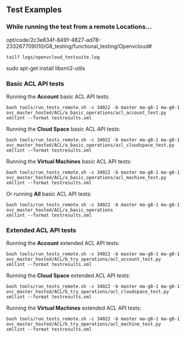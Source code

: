 ## Test Examples


### While running the test from a remote Locations...

opt/code/2c3e834f-8491-4827-ad78-233267709010/G8_testing/functional_testing/Openvcloud#

```
tailf logs/openvcloud_testsuite.log
```


sudo apt-get install libxml2-utils

<a id="acl-apis"></a>
### Basic ACL API tests

<a id="account-basic"></a>
Running the **Account** basic ACL API tests:

```
bash tools/run_tests_remote.sh -c 34022 -b master ma-g8-1 ma-g8-1 ovc_master_hosted/ACL/a_basic_operations/acl_account_test.py
xmllint --format testresults.xml
```

<a id="cloudspace-basic"></a>
Running the **Cloud Space** basic ACL API tests:

```
bash tools/run_tests_remote.sh -c 34022 -b master ma-g8-1 ma-g8-1 ovc_master_hosted/ACL/a_basic_operations/acl_cloudspace_test.py
xmllint --format testresults.xml
```

<a id="vm-basic"></a>
Running the **Virtual Machines** basic ACL API tests:

```
bash tools/run_tests_remote.sh -c 34022 -b master ma-g8-1 ma-g8-1 ovc_master_hosted/ACL/a_basic_operations/acl_machine_test.py
xmllint --format testresults.xml
```

<a id="acl-basic-all"></a>
Or running **All** basic ACL API tests:

```
bash tools/run_tests_remote.sh -c 34022 -b master ma-g8-1 ma-g8-1 ovc_master_hosted/ACL/a_basic_operations
xmllint --format testresults.xml
```

<a id="acl-extended"></a>
### Extended ACL API tests


<a id="account-extended"></a>
Running the **Account** extended ACL API tests:

```
bash tools/run_tests_remote.sh -c 34022 -b master ma-g8-1 ma-g8-1 ovc_master_hosted/ACL/b_try_operations/acl_account_test.py
xmllint --format testresults.xml
```

<a id="cloudspace-extended"></a>
Running the **Cloud Space** extended ACL API tests:

```
bash tools/run_tests_remote.sh -c 34022 -b master ma-g8-1 ma-g8-1 ovc_master_hosted/ACL/b_try_operations/acl_cloudspace_test.py
xmllint --format testresults.xml
```

<a id="vm-extended"></a>
Running the **Virtual Machines** extended ACL API tests:

```
bash tools/run_tests_remote.sh -c 34022 -b master ma-g8-1 ma-g8-1 ovc_master_hosted/ACL/b_try_operations/acl_machine_test.py
xmllint --format testresults.xml
```
